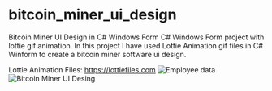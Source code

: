 # bitcoin_miner_ui_design
Bitcoin Miner UI Design in C# Windows Form
C# Windows Form project with lottie gif animation. In this project I have used Lottie Animation gif files in C# Winform to create a bitcoin miner software ui design. 

Lottie Animation Files:
https://lottiefiles.com
![Employee data](/bitcoin_miner_ui_design/blob/master/miner_ui.png?raw=true "Employee Data title")
![Bitcoin Miner UI Desing](/bitcoin_miner_ui_design/blob/master/miner_ui.png)

